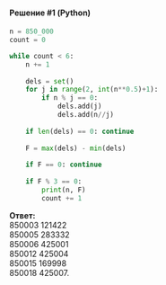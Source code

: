 #### Решение #1 (Python)
```python
n = 850_000
count = 0

while count < 6:
	n += 1
	
	dels = set()
	for j in range(2, int(n**0.5)+1):
		if n % j == 0:
			dels.add(j)
			dels.add(n//j)
	
	if len(dels) == 0: continue
	
	F = max(dels) - min(dels)
	
	if F == 0: continue
	
	if F % 3 == 0:
		print(n, F)
		count += 1
```

**Ответ:**<br>
850003 121422<br>
850005 283332<br>
850006 425001<br>
850012 425004<br>
850015 169998<br>
850018 425007.
